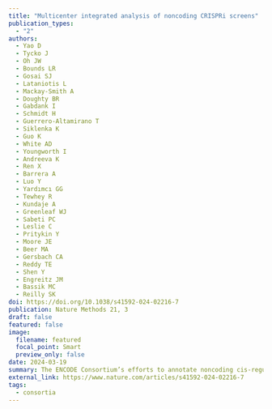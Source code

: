 ```yaml
---
title: "Multicenter integrated analysis of noncoding CRISPRi screens"
publication_types:
  - "2"
authors:
  - Yao D
  - Tycko J
  - Oh JW
  - Bounds LR
  - Gosai SJ
  - Lataniotis L
  - Mackay-Smith A
  - Doughty BR
  - Gabdank I
  - Schmidt H
  - Guerrero-Altamirano T
  - Siklenka K
  - Guo K
  - White AD
  - Youngworth I
  - Andreeva K
  - Ren X
  - Barrera A
  - Luo Y
  - Yardımcı GG
  - Tewhey R
  - Kundaje A
  - Greenleaf WJ
  - Sabeti PC
  - Leslie C
  - Pritykin Y
  - Moore JE
  - Beer MA
  - Gersbach CA
  - Reddy TE
  - Shen Y
  - Engreitz JM
  - Bassik MC
  - Reilly SK 
doi: https://doi.org/10.1038/s41592-024-02216-7
publication: Nature Methods 21, 3
draft: false
featured: false
image:
  filename: featured
  focal_point: Smart
  preview_only: false
date: 2024-03-19
summary: The ENCODE Consortium’s efforts to annotate noncoding cis-regulatory elements (CREs) have advanced our understanding of gene regulatory landscapes. Pooled, noncoding CRISPR screens offer a systematic approach to investigate cis-regulatory mechanisms. The ENCODE4 Functional Characterization Centers conducted 108 screens in human cell lines, comprising >540,000 perturbations across 24.85 megabases of the genome. Using 332 functionally confirmed CRE–gene links in K562 cells, we established guidelines for screening endogenous noncoding elements with CRISPR interference (CRISPRi), including accurate detection of CREs that exhibit variable, often low, transcriptional effects. Benchmarking five screen analysis tools, we find that CASA produces the most conservative CRE calls and is robust to artifacts of low-specificity single guide RNAs. We uncover a subtle DNA strand bias for CRISPRi in transcribed regions with implications for screen design and analysis. Together, we provide an accessible data resource, predesigned single guide RNAs for targeting 3,275,697 ENCODE SCREEN candidate CREs with CRISPRi and screening guidelines to accelerate functional characterization of the noncoding genome.
external_link: https://www.nature.com/articles/s41592-024-02216-7
tags:
  - consortia
---
```

